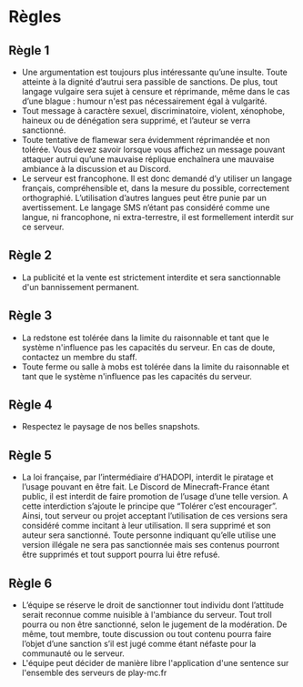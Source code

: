 # Règles

## Règle 1

- Une argumentation est toujours plus intéressante qu’une insulte. Toute atteinte à la dignité d’autrui sera passible de sanctions. De plus, tout langage vulgaire sera sujet à censure et réprimande, même dans le cas d’une blague : humour n'est pas nécessairement égal à vulgarité. 
- Tout message à caractère sexuel, discriminatoire, violent, xénophobe, haineux ou de dénégation sera supprimé, et l’auteur se verra sanctionné. 
- Toute tentative de flamewar sera évidemment réprimandée et non tolérée. Vous devez savoir lorsque vous affichez un message pouvant attaquer autrui qu’une mauvaise réplique enchaînera une mauvaise ambiance à la discussion et au Discord.
- Le serveur est francophone. Il est donc demandé d’y utiliser un langage français, compréhensible et, dans la mesure du possible, correctement orthographié. L’utilisation d’autres langues peut être punie par un avertissement. Le langage SMS n’étant pas considéré comme une langue, ni francophone, ni extra-terrestre, il est formellement interdit sur ce serveur.

## Règle 2

- La publicité et la vente est strictement interdite et sera sanctionnable d'un bannissement permanent.

## Règle 3

- La redstone est tolérée dans la limite du raisonnable et tant que le système n'influence pas les capacités du serveur. En cas de doute, contactez un membre du staff.
- Toute ferme ou salle à mobs est tolérée dans la limite du raisonnable et tant que le système n'influence pas les capacités du serveur.

## Règle 4

- Respectez le paysage de nos belles snapshots.

## Règle 5

- La loi française, par l’intermédiaire d’HADOPI, interdit le piratage et l’usage pouvant en être fait. Le Discord de Minecraft-France étant public, il est interdit de faire promotion de l’usage d’une telle version. A cette interdiction s’ajoute le principe que “Tolérer c’est encourager”. Ainsi, tout serveur ou projet acceptant l’utilisation de ces versions sera considéré comme incitant à leur utilisation. Il sera supprimé et son auteur sera sanctionné. Toute personne indiquant qu’elle utilise une version illégale ne sera pas sanctionnée mais ses contenus pourront être supprimés et tout support pourra lui être refusé.

## Règle 6

- L’équipe se réserve le droit de sanctionner tout individu dont l’attitude serait reconnue comme nuisible à l'ambiance du serveur. Tout troll pourra ou non être sanctionné, selon le jugement de la modération. De même, tout membre, toute discussion ou tout contenu pourra faire l’objet d’une sanction s’il est jugé comme étant néfaste pour la communauté ou le serveur.
- L'équipe peut décider de manière libre l'application d'une sentence sur l'ensemble des serveurs de play-mc.fr
